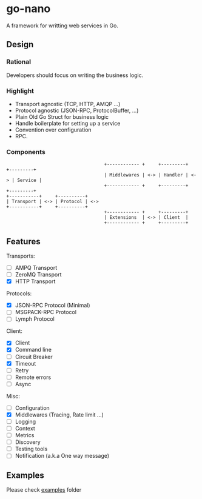 # go-nano

A framework for writting web services in Go.

## Design

### Rational

Developers should focus on writing the business logic.

### Highlight

- Transport agnostic (TCP, HTTP, AMQP ...)
- Protocol agnostic (JSON-RPC, ProtocolBuffer, ...)
- Plain Old Go Struct for business logic
- Handle boilerplate for setting up a service
- Convention over configuration
- RPC.

### Components
                                        +------------ +     +---------+     +---------+
                                        | Middlewares | <-> | Handler | <-> | Service |
                                        +------------ +     +---------+     +---------+
    +-----------+     +----------+
    | Transport | <-> | Protocol | <->
    +-----------+     +----------+
                                        +------------ +     +---------+
                                        | Extensions  | <-> | Client  |
                                        +------------ +     +---------+

## Features

Transports:

- [ ] AMPQ Transport
- [ ] ZeroMQ Transport
- [X] HTTP Transport

Protocols:

- [X] JSON-RPC Protocol (Minimal)
- [ ] MSGPACK-RPC Protocol
- [ ] Lymph Protocol

Client:

- [X] Client
- [X] Command line
- [ ] Circuit Breaker
- [X] Timeout
- [ ] Retry
- [ ] Remote errors
- [ ] Async

Misc:

- [ ] Configuration
- [X] Middlewares (Tracing, Rate limit ...)
- [ ] Logging
- [ ] Context
- [ ] Metrics
- [ ] Discovery
- [ ] Testing tools
- [ ] Notification (a.k.a One way message)

## Examples

Please check [examples] folder

[examples]: https://github.com/mouadino/go-nano/tree/master/examples
